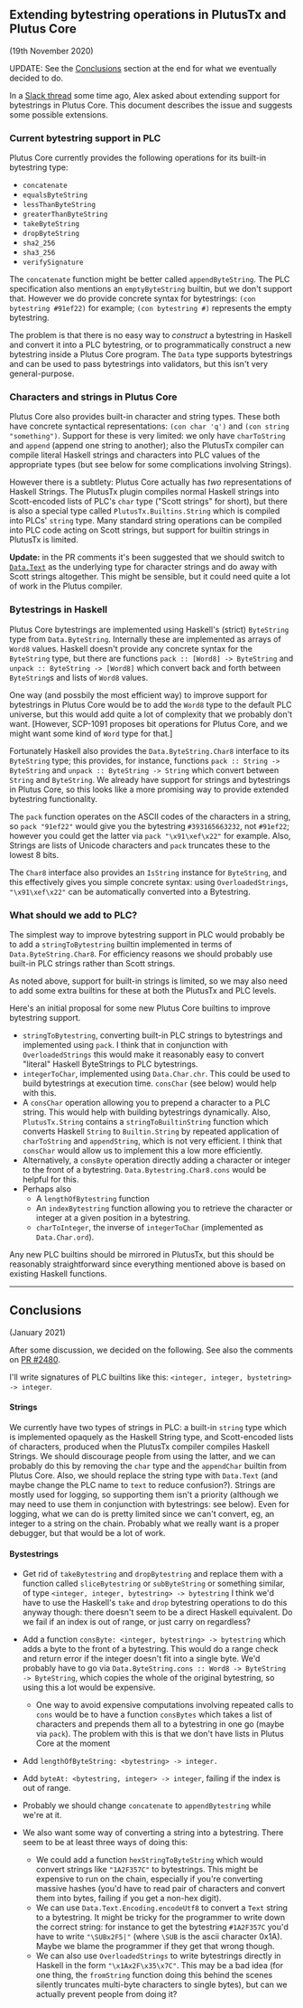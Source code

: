 ## Extending bytestring operations in PlutusTx and Plutus Core
(19th November 2020)

UPDATE: See the [Conclusions](#conclusions) section at the end for what we
eventually decided to do.

In a [Slack thread](https://input-output-rnd.slack.com/archives/C21UF2WVC/p1599120765047200)
some time ago, Alex asked about extending support for bytestrings in Plutus Core.
This document describes the issue and suggests some possible extensions.


### Current bytestring support in PLC

Plutus Core currently provides the following operations for its built-in
bytestring type:

   * `concatenate`
   * `equalsByteString`
   * `lessThanByteString`
   * `greaterThanByteString`
   * `takeByteString`
   * `dropByteString`
   * `sha2_256`
   * `sha3_256`
   * `verifySignature`

The `concatenate` function might be better called `appendByteString`.  The PLC
specification also mentions an `emptyByteString` builtin, but we don't support
that.  However we do provide concrete syntax for bytestrings:
`(con bytestring #91ef22)` for example; `(con bytestring #)` represents the empty bytestring.

The problem is that there is no easy way to _construct_ a bytestring in Haskell
and convert it into a PLC bytestring, or to programmatically construct a new
bytestring inside a Plutus Core program.  The `Data` type supports bytestrings
and can be used to pass bytestrings into validators, but this isn't very
general-purpose.


### Characters and strings in Plutus Core

Plutus Core also provides built-in character and string types.  These both have
concrete syntactical representations: `(con char 'q')` and `(con string
"something")`.  Support for these is very limited: we only have `charToString`
and `append` (append one string to another); also the PlutusTx compiler can
compile literal Haskell strings and characters into PLC values of the
appropriate types (but see below for some complications involving Strings).

However there is a subtlety: Plutus Core actually has _two_ representations of
Haskell Strings.  The PlutusTx plugin compiles normal Haskell strings into
Scott-encoded lists of PLC's `char` type ("Scott strings" for short), but there
is also a special type called `PlutusTx.Builtins.String` which is
compiled into PLCs' `string` type.  Many standard string operations can be
compiled into PLC code acting on Scott strings, but support for builtin strings
in PlutusTx is limited.

**Update:** in the PR comments it's been suggested that we should
  switch to [`Data.Text`](https://hackage.haskell.org/package/text-1.2.4.1/docs/Data-Text.html) as the underlying type for character strings
  and do away with Scott strings altogether.  This might be sensible, but it could need quite a lot of work in the Plutus compiler.

### Bytestrings in Haskell

Plutus Core bytestrings are implemented using Haskell's (strict) `ByteString`
type from `Data.ByteString`.  Internally these are implemented as arrays of
`Word8` values.  Haskell doesn't provide any concrete syntax for the
`ByteString` type, but there are functions `pack :: [Word8] -> ByteString` and
`unpack :: ByteString -> [Word8]` which convert back and forth between
`ByteString`s and lists of `Word8` values.

One way (and possbily the most efficient way) to improve support for bytestrings
in Plutus Core would be to add the `Word8` type to the default PLC universe, but
this would add quite a lot of complexity that we probably don't want.  [However,
SCP-1091 proposes bit operations for Plutus Core, and we might want some kind of
`Word` type for that.]

Fortunately Haskell also provides the `Data.ByteString.Char8` interface to its
`ByteString` type; this provides, for instance, functions `pack :: String ->
ByteString` and `unpack :: ByteString -> String` which convert between `String`
and `ByteString`.  We already have support for strings and bytestrings in Plutus
Core, so this looks like a more promising way to provide extended bytestring
functionality.

The `pack` function operates on the ASCII codes of the characters in a string, so
`pack "91ef22"` would give you the bytestring `#393165663232`, not `#91ef22`;
however you could get the latter via `pack "\x91\xef\x22"` for example.  Also,
Strings are lists of Unicode characters and `pack` truncates these to the lowest
8 bits.

The `Char8` interface also provides an `IsString` instance for `ByteString`, and
this effectively gives you simple concrete syntax: using `OverloadedStrings`,
`"\x91\xef\x22"` can be automatically converted into a Bytestring.

### What should we add to PLC?

The simplest way to improve bytestring support in PLC would probably be to add a
`stringToBytestring` builtin implemented in terms of `Data.ByteString.Char8`.
For efficiency reasons we should probably use built-in PLC strings rather than
Scott strings.

As noted above, support for built-in strings is limited, so we may also need to
add some extra builtins for these at both the PlutusTx and PLC levels.

Here's an initial proposal for some new Plutus Core builtins to improve bytestring support.

  * `stringToBytestring`, converting built-in PLC strings to bytestrings and implemented using `pack`.
     I think that in conjunction with `OverloadedStrings` this would make it reasonably easy to convert
     "literal" Haskell ByteStrings to PLC bytestrings.
  * `integerToChar`, implemented using `Data.Char.chr`.  This could be used to build bytestrings at execution time.
    `consChar` (see below) would help with this.
  * A `consChar` operation allowing you to prepend a character to a PLC string. This would help with
    building bytestrings dynamically.  Also, `PlutusTx.String` contains
    a `stringToBuiltinString` function which converts Haskell `String` to `Builtin.String` by
    repeated application of `charToString` and `appendString`, which is not very efficient.  I think that
   `consChar` would allow us to implement this a low more efficiently.
  * Alternatively, a `consByte` operation directly adding a character or integer to the front of a bytestring.
    `Data.Bytestring.Char8.cons` would be helpful for this.
  * Perhaps also
     * A `lengthOfBytestring` function
     * An `indexBytestring` function allowing you to retrieve the character or integer at a given position in a bytestring.
     * `charToInteger`, the inverse of `integerToChar` (implemented as `Data.Char.ord`).

Any new PLC builtins should be mirrored in PlutusTx, but this should be
reasonably straightforward since everything mentioned above is based on existing
Haskell functions.

--------------------------------------------------------------------------------

## Conclusions
(January 2021)

After some discussion, we decided on the following.
See also the comments on [PR #2480](https://github.com/IntersectMBO/plutus/pull/2480).

I'll write signatures of PLC builtins like this: `<integer, integer, bystetring> -> integer`.

#### Strings

We currently have two types of strings in PLC: a built-in `string` type which is
implemented opaquely as the Haskell String type, and Scott-encoded lists of
characters, produced when the PlutusTx compiler compiles Haskell Strings.  We
should discourage people from using the latter, and we can probably do this by
removing the `char` type and the `appendChar` builtin from Plutus Core.
Also, we should replace the string type with `Data.Text` (and maybe change the PLC
name to `text` to reduce confusion?).  Strings are mostly used for logging, so
supporting them isn't a priority (although we may need to use them in conjunction
with bytestrings: see below).  Even for logging, what we can do is pretty limited
since we can't convert, eg, an integer to a string on the chain.  Probably what we
really want is a proper debugger, but that would be a lot of work.

#### Bystestrings

* Get rid of `takeBytestring` and `dropBytestring` and replace them
  with a function called `sliceBytestring` or `subByteString` or
  something similar, of type
     `<integer, integer, bytestring> -> bytestring`
  I think we'd have to use the Haskell's `take` and `drop` bytestring operations
  to do this anyway though: there doesn't seem to be a direct Haskell
  equivalent.  Do we fail if an index is out of range, or just carry on
  regardless?

* Add a function `consByte: <integer, bytestring> -> bytestring` which adds a
  byte to the front of a bytestring.  This would do a range check and return
  error if the integer doesn't fit into a single byte.  We'd probably have to
  go via `Data.ByteString.cons :: Word8 -> ByteString -> ByteString`, which
  copies the whole of the original bytestring, so using this a lot would be
  expensive.
    * One way to avoid expensive computations involving repeated calls to `cons`
      would be to have a function `consBytes` which takes
      a list of characters and prepends them all to a bytestring in one go
      (maybe via `pack`).  The problem with this is that we don't have lists in
      Plutus Core at the moment
      
* Add `lengthOfByteString: <bytestring> -> integer.`

* Add `byteAt: <bytestring, integer> -> integer`, failing if the index is out of range.

* Probably we should change `concatenate` to `appendBytestring` while we're at it.

* We also want some way of converting a string into a bytestring.  There seem to
  be at least three ways of doing this:
   * We could add a function `hexStringToByteString` which would convert strings
     like `"1A2F357C"` to bytestrings.  This might be expensive to run on the
     chain, especially if you're converting massive hashes (you'd have to read
     pair of characters and convert them into bytes, failing if you get a
     non-hex digit).
   * We can use `Data.Text.Encoding.encodeUtf8` to convert a `Text` string to a
     bytestring. It might be tricky for the programmer to write down the correct
     string: for instance to get the bytestring `#1A2F357C` you'd have to write
     `"\SUBx2F5|"` (where `\SUB` is the ascii character 0x1A).  Maybe we blame
     the programmer if they get that wrong though.
   * We can also use `OverloadedStrings` to write bytestrings directly in
     Haskell in the form `"\x1Ax2F\x35\x7C"`.  This may be a bad idea (for one
     thing, the `fromString` function doing this behind the scenes silently
     truncates multi-byte characters to single bytes), but can we actually
     prevent people from doing it?
